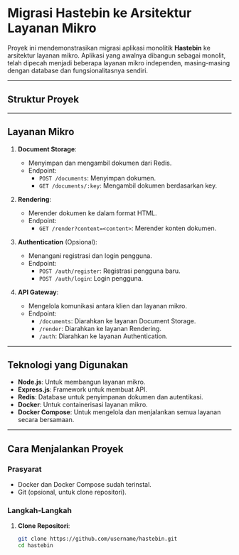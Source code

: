 # Migrasi Hastebin ke Arsitektur Layanan Mikro

Proyek ini mendemonstrasikan migrasi aplikasi monolitik **Hastebin** ke arsitektur layanan mikro. Aplikasi yang awalnya dibangun sebagai monolit, telah dipecah menjadi beberapa layanan mikro independen, masing-masing dengan database dan fungsionalitasnya sendiri.

---

## **Struktur Proyek**

---

## **Layanan Mikro**
1. **Document Storage**:
   - Menyimpan dan mengambil dokumen dari Redis.
   - Endpoint:
     - `POST /documents`: Menyimpan dokumen.
     - `GET /documents/:key`: Mengambil dokumen berdasarkan key.

2. **Rendering**:
   - Merender dokumen ke dalam format HTML.
   - Endpoint:
     - `GET /render?content=<content>`: Merender konten dokumen.

3. **Authentication** (Opsional):
   - Menangani registrasi dan login pengguna.
   - Endpoint:
     - `POST /auth/register`: Registrasi pengguna baru.
     - `POST /auth/login`: Login pengguna.

4. **API Gateway**:
   - Mengelola komunikasi antara klien dan layanan mikro.
   - Endpoint:
     - `/documents`: Diarahkan ke layanan Document Storage.
     - `/render`: Diarahkan ke layanan Rendering.
     - `/auth`: Diarahkan ke layanan Authentication.

---

## **Teknologi yang Digunakan**
- **Node.js**: Untuk membangun layanan mikro.
- **Express.js**: Framework untuk membuat API.
- **Redis**: Database untuk penyimpanan dokumen dan autentikasi.
- **Docker**: Untuk containerisasi layanan mikro.
- **Docker Compose**: Untuk mengelola dan menjalankan semua layanan secara bersamaan.

---

## **Cara Menjalankan Proyek**

### **Prasyarat**
- Docker dan Docker Compose sudah terinstal.
- Git (opsional, untuk clone repositori).

### **Langkah-Langkah**
1. **Clone Repositori**:
   ```bash
   git clone https://github.com/username/hastebin.git
   cd hastebin
